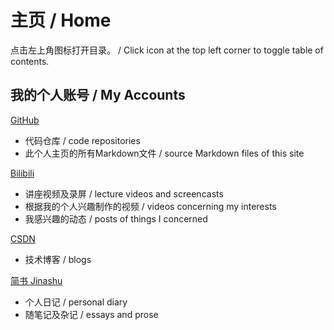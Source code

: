 # 主页 / Home

点击左上角图标打开目录。 / Click icon at the top left corner to toggle table of contents.

## 我的个人账号 / My Accounts

[GitHub](https://github.com/Yang-Xijie) 
* 代码仓库 / code repositories
* 此个人主页的所有Markdown文件 / source Markdown files of this site

[Bilibili](https://space.bilibili.com/24502827)
* 讲座视频及录屏 / lecture videos and screencasts
* 根据我的个人兴趣制作的视频 / videos concerning my interests
* 我感兴趣的动态 / posts of things I concerned

[CSDN](https://blog.csdn.net/qq_45379253)
* 技术博客 / blogs

[简书 Jinashu](https://www.jianshu.com/u/76b034c9f995)
* 个人日记 / personal diary
* 随笔记及杂记 / essays and prose
